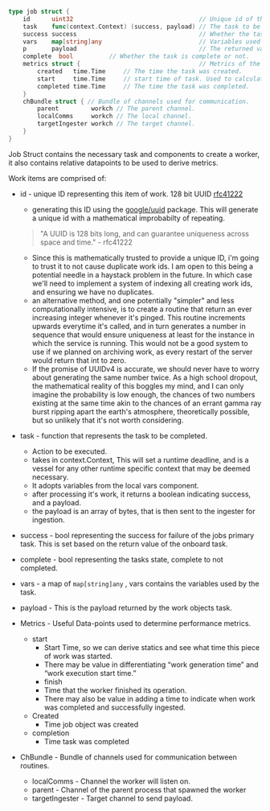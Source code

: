```go
type job struct {
	id      uint32                                   // Unique id of the job
	task    func(context.Context) (success, payload) // The task to be performed
	success success                                  // Whether the task was successful or not.
	vars    map[string]any                           // Variables used by the task.
	p       payload                                  // The returned value of the task.
	complete  bool          // Whether the task is complete or not.
	metrics struct {                                 // Metrics of the task.
		created   time.Time     // The time the task was created.
		start     time.Time     // start time of task. Used to calculate the time taken to complete the task.
		completed time.Time     // The time the task was completed.
	}
	chBundle struct { // Bundle of channels used for communication.
		parent         workch // The parent channel.
		localComms     workch // The local channel.
		targetIngester workch // The target channel.
	}
}

```

Job Struct contains the necessary task and components to create a worker, it also contains relative datapoints to be used to derive metrics. 

Work items are comprised of:

- id - unique ID representing this item of work. 128 bit UUID [rfc41222](https://datatracker.ietf.org/doc/html/rfc4122)
    - generating this ID using the [google/uuid](https://www.github.com/google/uuid) package. This will generate a unique id with a mathematical improbabilty of repeating.
    
    > "A UUID is 128 bits long, and can guarantee
    uniqueness across space and time." - rfc41222
    > 
    - Since this is mathematically trusted to provide a unique ID, i'm going to trust it to not cause duplicate work ids. I am open to this being a potential needle in a haystack problem in the future. In which case we'll need to implement a system of indexing all creating work ids, and ensuring we have no duplicates.
    - an alternative method, and one potentially "simpler" and less computationally intensive, is to create a routine that return an ever increasing integer whenever it's pinged. This routine increments upwards everytime it's called, and in turn generates a number in sequence that would ensure uniqueness at least for the instance in which the service is running. This would not be a good system to use if we planned on archiving work, as every restart of the server would return that int to zero.
    - If the promise of UUIDv4 is accurate, we should never have to worry about generating the same number twice. As a high school dropout, the mathematical reality of this boggles my mind, and I can only imagine the probability is low enough, the chances of two numbers existing at the same time akin to the chances of an errant gamma ray burst ripping apart the earth's atmosphere, theoretically possible, but so unlikely that it's not worth considering.
- task - function that represents the task to be completed.
    - Action to be executed.
    - takes in context.Context, This will set a runtime deadline, and is a vessel for any other runtime specific context that may be deemed necessary.
    - It adopts variables from the local vars component.
    - after processing it's work, it returns a boolean indicating success, and a payload.
    - the payload is an array of bytes, that is then sent to the ingester for ingestion.
- success - bool representing the success for failure of the jobs primary task. This is set based on the return value of the onboard task.
- complete - bool representing the tasks state, complete to not completed.
- vars - a map of `map[string]any` , vars contains the variables used by the task.
- payload - This is the payload returned by the work objects task.
- Metrics - Useful Data-points used to determine performance metrics.
    - start
        - Start Time, so we can derive statics and see what time this piece of work was started.
        - There may be value in differentiating “work generation time” and “work execution start time.”
        - finish
        - Time that the worker finished its operation.
        - There may also be value in adding a time to indicate when work was completed and successfully ingested.
    - Created
        - Time job object was created
    - completion
        - Time task was completed
- ChBundle - Bundle of channels used for communication between routines.
    - localComms - Channel the worker will listen on.
    - parent - Channel of the parent process that spawned the worker
    - targetIngester - Target channel to send payload.